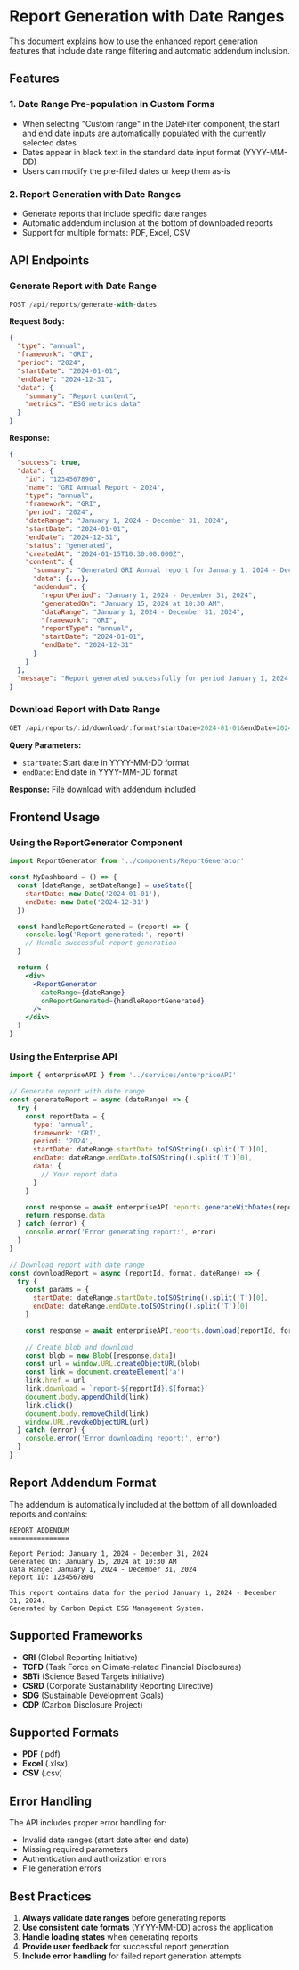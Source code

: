 # Report Generation with Date Ranges

This document explains how to use the enhanced report generation features that include date range filtering and automatic addendum inclusion.

## Features

### 1. Date Range Pre-population in Custom Forms
- When selecting "Custom range" in the DateFilter component, the start and end date inputs are automatically populated with the currently selected dates
- Dates appear in black text in the standard date input format (YYYY-MM-DD)
- Users can modify the pre-filled dates or keep them as-is

### 2. Report Generation with Date Ranges
- Generate reports that include specific date ranges
- Automatic addendum inclusion at the bottom of downloaded reports
- Support for multiple formats: PDF, Excel, CSV

## API Endpoints

### Generate Report with Date Range
```javascript
POST /api/reports/generate-with-dates
```

**Request Body:**
```json
{
  "type": "annual",
  "framework": "GRI",
  "period": "2024",
  "startDate": "2024-01-01",
  "endDate": "2024-12-31",
  "data": {
    "summary": "Report content",
    "metrics": "ESG metrics data"
  }
}
```

**Response:**
```json
{
  "success": true,
  "data": {
    "id": "1234567890",
    "name": "GRI Annual Report - 2024",
    "type": "annual",
    "framework": "GRI",
    "period": "2024",
    "dateRange": "January 1, 2024 - December 31, 2024",
    "startDate": "2024-01-01",
    "endDate": "2024-12-31",
    "status": "generated",
    "createdAt": "2024-01-15T10:30:00.000Z",
    "content": {
      "summary": "Generated GRI Annual report for January 1, 2024 - December 31, 2024",
      "data": {...},
      "addendum": {
        "reportPeriod": "January 1, 2024 - December 31, 2024",
        "generatedOn": "January 15, 2024 at 10:30 AM",
        "dataRange": "January 1, 2024 - December 31, 2024",
        "framework": "GRI",
        "reportType": "annual",
        "startDate": "2024-01-01",
        "endDate": "2024-12-31"
      }
    }
  },
  "message": "Report generated successfully for period January 1, 2024 - December 31, 2024"
}
```

### Download Report with Date Range
```javascript
GET /api/reports/:id/download/:format?startDate=2024-01-01&endDate=2024-12-31
```

**Query Parameters:**
- `startDate`: Start date in YYYY-MM-DD format
- `endDate`: End date in YYYY-MM-DD format

**Response:** File download with addendum included

## Frontend Usage

### Using the ReportGenerator Component

```jsx
import ReportGenerator from '../components/ReportGenerator'

const MyDashboard = () => {
  const [dateRange, setDateRange] = useState({
    startDate: new Date('2024-01-01'),
    endDate: new Date('2024-12-31')
  })

  const handleReportGenerated = (report) => {
    console.log('Report generated:', report)
    // Handle successful report generation
  }

  return (
    <div>
      <ReportGenerator 
        dateRange={dateRange}
        onReportGenerated={handleReportGenerated}
      />
    </div>
  )
}
```

### Using the Enterprise API

```javascript
import { enterpriseAPI } from '../services/enterpriseAPI'

// Generate report with date range
const generateReport = async (dateRange) => {
  try {
    const reportData = {
      type: 'annual',
      framework: 'GRI',
      period: '2024',
      startDate: dateRange.startDate.toISOString().split('T')[0],
      endDate: dateRange.endDate.toISOString().split('T')[0],
      data: {
        // Your report data
      }
    }

    const response = await enterpriseAPI.reports.generateWithDates(reportData)
    return response.data
  } catch (error) {
    console.error('Error generating report:', error)
  }
}

// Download report with date range
const downloadReport = async (reportId, format, dateRange) => {
  try {
    const params = {
      startDate: dateRange.startDate.toISOString().split('T')[0],
      endDate: dateRange.endDate.toISOString().split('T')[0]
    }

    const response = await enterpriseAPI.reports.download(reportId, format, params)
    
    // Create blob and download
    const blob = new Blob([response.data])
    const url = window.URL.createObjectURL(blob)
    const link = document.createElement('a')
    link.href = url
    link.download = `report-${reportId}.${format}`
    document.body.appendChild(link)
    link.click()
    document.body.removeChild(link)
    window.URL.revokeObjectURL(url)
  } catch (error) {
    console.error('Error downloading report:', error)
  }
}
```

## Report Addendum Format

The addendum is automatically included at the bottom of all downloaded reports and contains:

```
REPORT ADDENDUM
===============

Report Period: January 1, 2024 - December 31, 2024
Generated On: January 15, 2024 at 10:30 AM
Data Range: January 1, 2024 - December 31, 2024
Report ID: 1234567890

This report contains data for the period January 1, 2024 - December 31, 2024.
Generated by Carbon Depict ESG Management System.
```

## Supported Frameworks

- **GRI** (Global Reporting Initiative)
- **TCFD** (Task Force on Climate-related Financial Disclosures)
- **SBTi** (Science Based Targets initiative)
- **CSRD** (Corporate Sustainability Reporting Directive)
- **SDG** (Sustainable Development Goals)
- **CDP** (Carbon Disclosure Project)

## Supported Formats

- **PDF** (.pdf)
- **Excel** (.xlsx)
- **CSV** (.csv)

## Error Handling

The API includes proper error handling for:
- Invalid date ranges (start date after end date)
- Missing required parameters
- Authentication and authorization errors
- File generation errors

## Best Practices

1. **Always validate date ranges** before generating reports
2. **Use consistent date formats** (YYYY-MM-DD) across the application
3. **Handle loading states** when generating reports
4. **Provide user feedback** for successful report generation
5. **Include error handling** for failed report generation attempts
